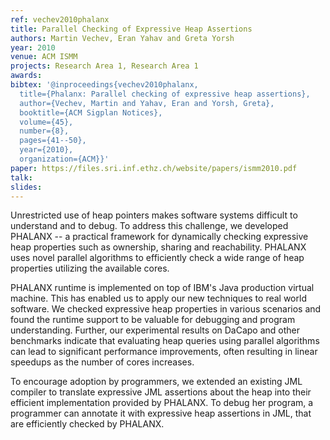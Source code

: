 ```yaml
---
ref: vechev2010phalanx
title: Parallel Checking of Expressive Heap Assertions
authors: Martin Vechev, Eran Yahav and Greta Yorsh
year: 2010
venue: ACM ISMM
projects: Research Area 1, Research Area 1
awards: 
bibtex: '@inproceedings{vechev2010phalanx,
  title={Phalanx: Parallel checking of expressive heap assertions},
  author={Vechev, Martin and Yahav, Eran and Yorsh, Greta},
  booktitle={ACM Sigplan Notices},
  volume={45},
  number={8},
  pages={41--50},
  year={2010},
  organization={ACM}}'
paper: https://files.sri.inf.ethz.ch/website/papers/ismm2010.pdf
talk: 
slides: 
---
```


Unrestricted use of heap pointers makes software systems difficult to understand and to debug. To address this challenge, we developed PHALANX -- a practical framework for dynamically checking expressive heap properties such as ownership, sharing and reachability. PHALANX uses novel parallel algorithms to efficiently check a wide range of heap properties utilizing the available cores.

PHALANX runtime is implemented on top of IBM's Java production virtual machine. This has enabled us to apply our new techniques to real world software. We checked expressive heap properties in various scenarios and found the runtime support to be valuable for debugging and program understanding. Further, our experimental results on DaCapo and other benchmarks indicate that evaluating heap queries using parallel algorithms can lead to significant performance improvements, often resulting in linear speedups as the number of cores increases.

To encourage adoption by programmers, we extended an existing JML compiler to translate expressive JML assertions about the heap into their efficient implementation provided by PHALANX. To debug her program, a programmer can annotate it with expressive heap assertions in JML, that are efficiently checked by PHALANX.
